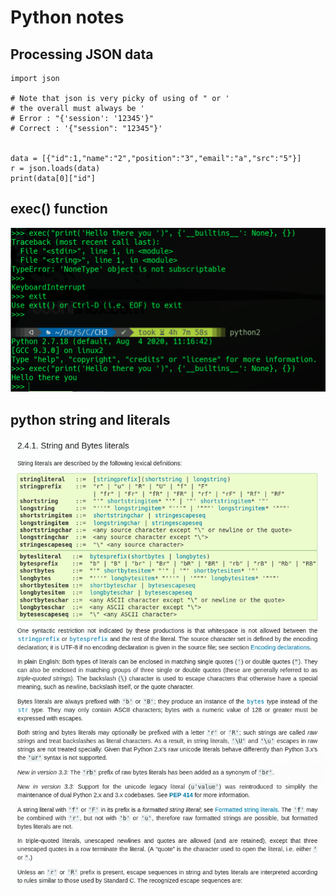 # Python notes

## Processing JSON data

```text
import json

# Note that json is very picky of using of " or '
# the overall must always be '
# Error : "{'session': '12345'}"
# Correct : '{"session": "12345"}'


data = [{"id":1,"name":"2","position":"3","email":"a","src":"5"}]
r = json.loads(data)
print(data[0]["id"]
```

## exec\(\) function

![](../../.gitbook/assets/image%20%28137%29.png)

## python string and literals

![](../../.gitbook/assets/image%20%28139%29.png)

